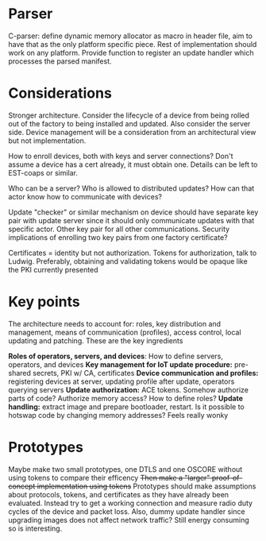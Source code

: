 # Parser

C-parser: define dynamic memory allocator as macro in header file, aim to have that as the only platform specific piece. Rest of implementation should work on any platform. Provide function to register an update handler which processes the parsed manifest.

# Considerations

Stronger architecture. Consider the lifecycle of a device from being rolled out of the factory to being installed and updated. Also consider the server side. Device management will be a consideration from an architectural view but not implementation.

How to enroll devices, both with keys and server connections? Don't assume a device has a cert already, it must obtain one. Details can be left to EST-coaps or similar.

Who can be a server? Who is allowed to distributed updates? How can that actor know how to communicate with devices?

Update "checker" or similar mechanism on device should have separate key pair with update server since it should only communicate updates with that specific actor. Other key pair for all other communications. Security implications of enrolling two key pairs from one factory certificate?

Certificates = identity but not authorization. Tokens for authorization, talk to Ludwig. Preferably, obtaining and validating tokens would be opaque like the PKI currently presented

# Key points

The architecture needs to account for: roles, key distribution and management, means of communication (profiles), access control, local updating and patching. These are the key ingredients

<b>Roles of operators, servers, and devices</b>: How to define servers, operators, and devices
<b>Key management for IoT update procedure:</b> pre-shared secrets, PKI w/ CA, certificates
<b>Device communication and profiles:</b> registering devices at server, updating profile after update, operators querying servers
<b>Update authorization:</b> ACE tokens. Somehow authorize parts of code? Authorize memory access? How to define roles?
<b>Update handling:</b> extract image and prepare bootloader, restart. Is it possible to hotswap code by changing memory addresses? Feels really wonky

# Prototypes

Maybe make two small prototypes, one DTLS and one OSCORE without using tokens to compare their efficency
~~Then make a "larger" proof-of-concept implementation using tokens~~
Prototypes should make assumptions about protocols, tokens, and certificates as they have already been evaluated. Instead try to get a working connection and measure radio duty cycles of the device and packet loss. Also, dummy update handler since upgrading images does not affect network traffic? Still energy consuming so is interesting.